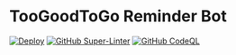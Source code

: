 # TooGoodToGo Reminder Bot

[![Deploy](https://github.com/Zweer/tgtg-bot/workflows/SLS%20Deploy/badge.svg)](https://github.com/Zweer/tgtg-bot)
[![GitHub Super-Linter](https://github.com/Zweer/tgtg-bot/workflows/Lint%20Code%20Base/badge.svg)](https://github.com/marketplace/actions/super-linter)
[![GitHub CodeQL](https://github.com/Zweer/tgtg-bot/workflows/CodeQL/badge.svg)](https://github.com/github/codeql-action)
